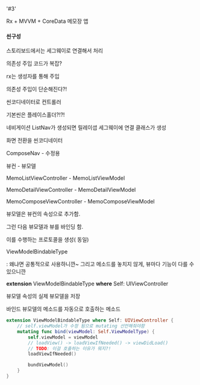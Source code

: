 

'#3'

Rx + MVVM + CoreData 메모장 앱



#### 씬구성

스토리보드에서는 세그웨이로 연결해서 처리

의존성 주입 코드가 복잡?

rx는 생성자를 통해 주입

의존성 주입이 단순해진다?!

씬코디네이터로 컨트롤러

기본씬은 플레이스홀더?!?! 



네비게이션 ListNav가 생성되면 릴레이셥 세그웨이에 연결 클래스가 생성

화면 전환을 씬코디네이터



ComposeNav - 수정용

뷰컨 	- 	뷰모델

MemoListViewController				-		MemoListViewModel

MemoDetailViewController			-		MemoDetailViewModel

MemoComposeViewController	 -		MemoComposeViewModel



뷰모델은 뷰컨의 속성으로 추가함.

그런 다음 뷰모델과 뷰를 바인딩 함. 

이를 수행하는 프로토콜을 생성( 동일)

ViewModelBindableType 

: 왜냐면 공통적으로 사용하니깐~ 그리고 메소드를 놓치지 않게, 뷰마다 기능이 다를 수 있으니깐

**extension** ViewModelBindableType **where** Self: UIViewController

뷰모델 속성의 실제 뷰모델을 저장

바인드 뷰모델의 메소드를 자동으로 호출하는 메소드

```swift
extension ViewModelBindableType where Self: UIViewController {
    // self.viewModel가 수정 됨으로 mutating 선언해줘야함
    mutating func bind(viewModel: Self.ViewModelType) {
        self.viewModel = viewModel
        // loadView() -> loadViewIfNeeded() -> viewDidLoad()
        // TODO: 이걸 호출하는 이유가 뭐지?!
        loadViewIfNeeded()

        bundViewModel()
    }
}
```

